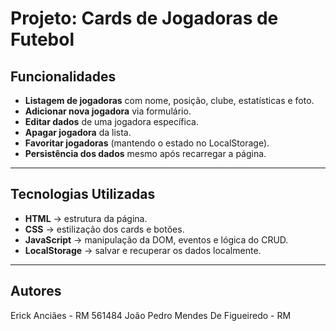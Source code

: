 # Projeto: Cards de Jogadoras de Futebol  


##  Funcionalidades  

- **Listagem de jogadoras** com nome, posição, clube, estatísticas e foto.  
- **Adicionar nova jogadora** via formulário.  
- **Editar dados** de uma jogadora específica.  
- **Apagar jogadora** da lista.  
- **Favoritar jogadoras** (mantendo o estado no LocalStorage).  
- **Persistência dos dados** mesmo após recarregar a página.  

---

##  Tecnologias Utilizadas  

- **HTML** → estrutura da página.  
- **CSS** → estilização dos cards e botões.  
- **JavaScript** → manipulação da DOM, eventos e lógica do CRUD.  
- **LocalStorage** → salvar e recuperar os dados localmente.  

---

##  Autores 

Erick Anciães - RM 561484
João Pedro Mendes De Figueiredo - RM

